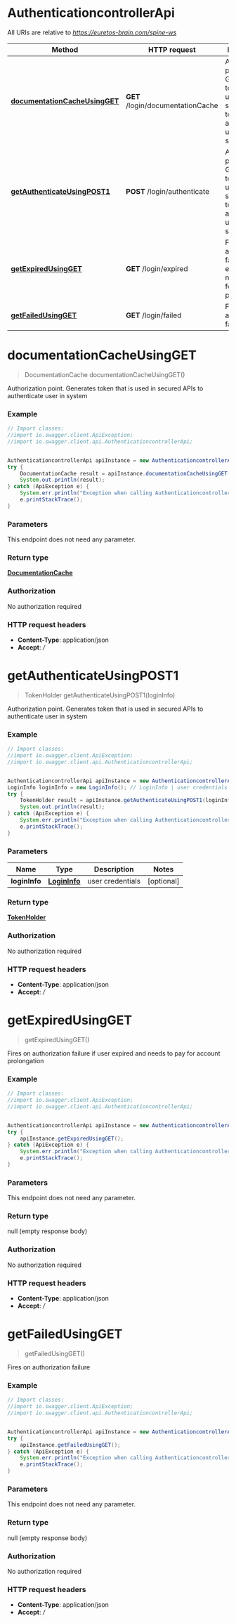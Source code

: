 # AuthenticationcontrollerApi

All URIs are relative to *https://euretos-brain.com/spine-ws*

Method | HTTP request | Description
------------- | ------------- | -------------
[**documentationCacheUsingGET**](AuthenticationcontrollerApi.md#documentationCacheUsingGET) | **GET** /login/documentationCache | Authorization point. Generates token that is used in secured APIs to authenticate user in system
[**getAuthenticateUsingPOST1**](AuthenticationcontrollerApi.md#getAuthenticateUsingPOST1) | **POST** /login/authenticate | Authorization point. Generates token that is used in secured APIs to authenticate user in system
[**getExpiredUsingGET**](AuthenticationcontrollerApi.md#getExpiredUsingGET) | **GET** /login/expired | Fires on authorization failure if user expired and needs to pay for account prolongation
[**getFailedUsingGET**](AuthenticationcontrollerApi.md#getFailedUsingGET) | **GET** /login/failed | Fires on authorization failure


<a name="documentationCacheUsingGET"></a>
# **documentationCacheUsingGET**
> DocumentationCache documentationCacheUsingGET()

Authorization point. Generates token that is used in secured APIs to authenticate user in system

### Example
```java
// Import classes:
//import io.swagger.client.ApiException;
//import io.swagger.client.api.AuthenticationcontrollerApi;


AuthenticationcontrollerApi apiInstance = new AuthenticationcontrollerApi();
try {
    DocumentationCache result = apiInstance.documentationCacheUsingGET();
    System.out.println(result);
} catch (ApiException e) {
    System.err.println("Exception when calling AuthenticationcontrollerApi#documentationCacheUsingGET");
    e.printStackTrace();
}
```

### Parameters
This endpoint does not need any parameter.

### Return type

[**DocumentationCache**](DocumentationCache.md)

### Authorization

No authorization required

### HTTP request headers

 - **Content-Type**: application/json
 - **Accept**: */*

<a name="getAuthenticateUsingPOST1"></a>
# **getAuthenticateUsingPOST1**
> TokenHolder getAuthenticateUsingPOST1(loginInfo)

Authorization point. Generates token that is used in secured APIs to authenticate user in system

### Example
```java
// Import classes:
//import io.swagger.client.ApiException;
//import io.swagger.client.api.AuthenticationcontrollerApi;


AuthenticationcontrollerApi apiInstance = new AuthenticationcontrollerApi();
LoginInfo loginInfo = new LoginInfo(); // LoginInfo | user credentials
try {
    TokenHolder result = apiInstance.getAuthenticateUsingPOST1(loginInfo);
    System.out.println(result);
} catch (ApiException e) {
    System.err.println("Exception when calling AuthenticationcontrollerApi#getAuthenticateUsingPOST1");
    e.printStackTrace();
}
```

### Parameters

Name | Type | Description  | Notes
------------- | ------------- | ------------- | -------------
 **loginInfo** | [**LoginInfo**](LoginInfo.md)| user credentials | [optional]

### Return type

[**TokenHolder**](TokenHolder.md)

### Authorization

No authorization required

### HTTP request headers

 - **Content-Type**: application/json
 - **Accept**: */*

<a name="getExpiredUsingGET"></a>
# **getExpiredUsingGET**
> getExpiredUsingGET()

Fires on authorization failure if user expired and needs to pay for account prolongation

### Example
```java
// Import classes:
//import io.swagger.client.ApiException;
//import io.swagger.client.api.AuthenticationcontrollerApi;


AuthenticationcontrollerApi apiInstance = new AuthenticationcontrollerApi();
try {
    apiInstance.getExpiredUsingGET();
} catch (ApiException e) {
    System.err.println("Exception when calling AuthenticationcontrollerApi#getExpiredUsingGET");
    e.printStackTrace();
}
```

### Parameters
This endpoint does not need any parameter.

### Return type

null (empty response body)

### Authorization

No authorization required

### HTTP request headers

 - **Content-Type**: application/json
 - **Accept**: */*

<a name="getFailedUsingGET"></a>
# **getFailedUsingGET**
> getFailedUsingGET()

Fires on authorization failure

### Example
```java
// Import classes:
//import io.swagger.client.ApiException;
//import io.swagger.client.api.AuthenticationcontrollerApi;


AuthenticationcontrollerApi apiInstance = new AuthenticationcontrollerApi();
try {
    apiInstance.getFailedUsingGET();
} catch (ApiException e) {
    System.err.println("Exception when calling AuthenticationcontrollerApi#getFailedUsingGET");
    e.printStackTrace();
}
```

### Parameters
This endpoint does not need any parameter.

### Return type

null (empty response body)

### Authorization

No authorization required

### HTTP request headers

 - **Content-Type**: application/json
 - **Accept**: */*

